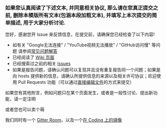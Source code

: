 ### 如果您认真阅读了下述文本, 并同意相关协议, 那么请在您真正提交之前, 删除本模版所有文本(包涵本段加粗文本), 并填写上本次提交的简单描述, 用于大家分析讨论.

您好，感谢您开 Issue 来反馈信息，在提交前，请确保您已经检查了以下内容!
- 如有关 "Google无法连接" / "YouTube视频无法播放" / "GitHub访问慢" 等问题 请参阅[常见问题解答](https://github.com/racaljk/hosts/wiki/The-hosts-FAQ)
- 已经阅读了 [Wiki 页面](https://github.com/racaljk/hosts/wiki)
- 已经搜索过之前的相关 [Issues](https://github.com/racaljk/hosts/search?type=Issues)
- 如果是报告问题，请确认问题可以复现并且没有重复报告同一个问题；如果是向 hosts 提供新的信息，请确认所提供信息的来源以及相关许可协议；欢迎使用 Pull Requests 功能（可以通过[直接编辑文件](https://github.com/racaljk/hosts/edit/master/hosts)的方式来提交）

如果您有其他附言，例如问题只在某个页面发生，或者是一般性讨论、提出新功能，请一定注明

或者您也可以卖个萌

我们同时有一个 [Gitter Room](https://gitter.im/racaljk/hosts)，以及一个[在 Coding 上的镜像](https://coding.net/u/scaffrey/p/hosts)

